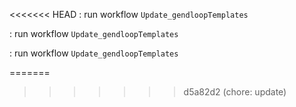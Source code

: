 <<<<<<< HEAD
: run workflow `Update_gendloopTemplates` 

: run workflow `Update_gendloopTemplates` 

: run workflow `Update_gendloopTemplates` 

=======
>>>>>>> d5a82d2 (chore: update)


